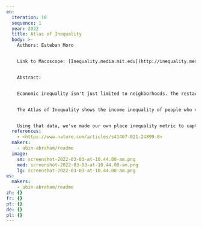```yaml
---
en:
  iteration: 18
  sequence: 1
  year: 2022
  title: Atlas of Inequality
  body: >-
    Authors: Esteban Moro


    Link to Macoscope: [Inequality.media.mit.edu](http://inequality.media.mit.edu) 


    Abstract: 


    Economic inequality isn't just limited to neighborhoods. The restaurants, stores, and other places we visit in cities are all unequal in their own way.


    The Atlas of Inequality shows the income inequality of people who visit different places in cities around the U.S. It uses aggregated anonymous location data from digital devices to estimate people's incomes and where they spend their time.


    Using that data, we've made our own place inequality metric to capture how unequal the incomes of visitors to each place are. Economic inequality isn't just limited to neighborhoods, it's part of the places you visit every day.
  references:
    - <https://www.nature.com/articles/s41467-021-24899-8>
  makers:
    - abin-abraham/readme
  image:
    sm: screenshot-2022-03-03-at-10.44.08-am.png
    med: screenshot-2022-03-03-at-10.44.08-am.png
    lg: screenshot-2022-03-03-at-10.44.08-am.png
es:
  makers:
    - abin-abraham/readme
zh: {}
fr: {}
pt: {}
de: {}
pl: {}
---
```

